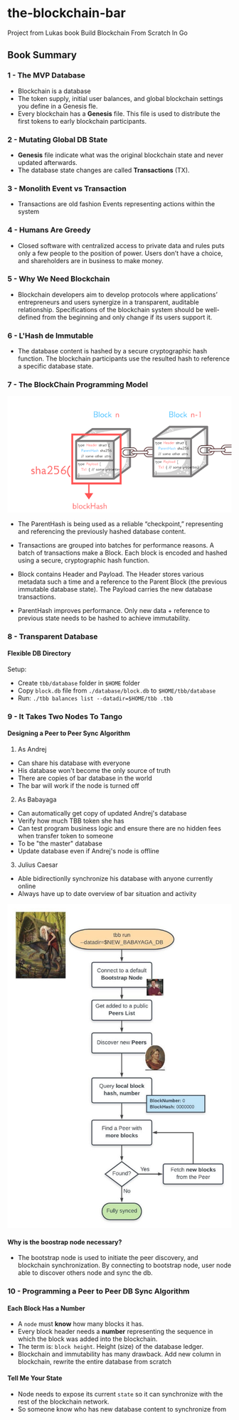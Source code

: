 # the-blockchain-bar

Project from Lukas book Build Blockchain From Scratch In Go

## Book Summary

### 1 - The MVP Database

- Blockchain is a database
- The token supply, initial user balances, and global blockchain settings you define in a Genesis fle.
- Every blockchain has a **Genesis** file. This file is used to distribute the first tokens to early blockchain participants.

### 2 - Mutating Global DB State

- **Genesis** file indicate what was the original blockchain state and never updated afterwards.
- The database state changes are called **Transactions** (TX).

### 3 - Monolith Event vs Transaction

- Transactions are old fashion Events representing actions within the system

### 4 - Humans Are Greedy

- Closed software with centralized access to private data and rules puts only a few people to the position of power. Users don’t have a choice, and shareholders are in business to make money.

### 5 - Why We Need Blockchain

- Blockchain developers aim to develop protocols where applications’ entrepreneurs and users synergize in a transparent, auditable relationship. Specifications of the blockchain system should be well-defined from the beginning and only change if its users support it.

### 6 - L'Hash de Immutable

- The database content is hashed by a secure cryptographic hash function. The blockchain participants use the resulted hash to reference a specific database state.

### 7 - The BlockChain Programming Model

![blockchain](./public/img/blockchain.png)

- The ParentHash is being used as a reliable “checkpoint,” representing and referencing the previously hashed database content.

- Transactions are grouped into batches for performance reasons. A batch of transactions make a Block. Each block is encoded and hashed using a secure, cryptographic hash function.

- Block contains Header and Payload. The Header stores various metadata such a time and a reference to the Parent Block (the previous immutable database state). The Payload carries the new database transactions.

- ParentHash improves performance. Only new data + reference to previous state needs to be hashed to achieve immutability.

### 8 - Transparent Database

#### Flexible DB Directory

Setup:

- Create `tbb/database` folder in `$HOME` folder
- Copy `block.db` file from `./database/block.db` to `$HOME/tbb/database`
- Run: `./tbb balances list --datadir=$HOME/tbb .tbb`

### 9 - It Takes Two Nodes To Tango

#### Designing a Peer to Peer Sync Algorithm

1. As Andrej

- Can share his database with everyone
- His database won't become the only source of truth
- There are copies of bar database in the world
- The bar will work if the node is turned off

2. As Babayaga

- Can automatically get copy of updated Andrej's database
- Verify how much TBB token she has
- Can test program business logic and ensure there are no hidden fees when transfer token to someone
- To be "the master" database
- Update database even if Andrej's node is offline

3. Julius Caesar

- Able bidirectionlly synchronize his database with anyone currently online
- Always have up to date overview of bar situation and activity

![Node design](./public/img/node_design.png)

#### Why is the boostrap node necessary?

- The bootstrap node is used to initiate the peer discovery, and blockchain synchronization. By connecting to bootstrap node, user node able to discover others node and sync the db.

### 10 - Programming a Peer to Peer DB Sync Algorithm

#### Each Block Has a Number

- A `node` must **know** how many blocks it has.
- Every block header needs a **number** representing the sequence in which the block was added into the blockchain.
- The term is: `block height`. Height (size) of the database ledger.
- Blockchain and immutability has many drawback. Add new column in blockchain, rewrite the entire database from scratch

#### Tell Me Your State

- Node needs to expose its current `state` so it can synchronize with the rest of the blockchain network.
- So someone know who has new database content to synchronize from
